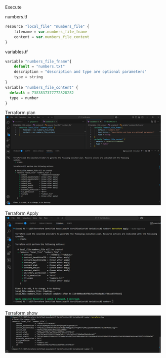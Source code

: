 Execute

numbers.tf
```js
resource "local_file" "numbers_file" {
    filename = var.numbers_file_fname
    content = var.numbers_file_content
}
```
variables.tf
```js
variable "numbers_file_fname"{
    default = "numbers.txt"
    description = "description and type are optional parameters"
    type = string
}
variable "numbers_file_content" {
  default = 7383837377772828282
  type = number
}
```

Terraform plan
![alt text](image.png)

Terraform Apply
![alt text](image-1.png)

Terraform show
![alt text](image-2.png)